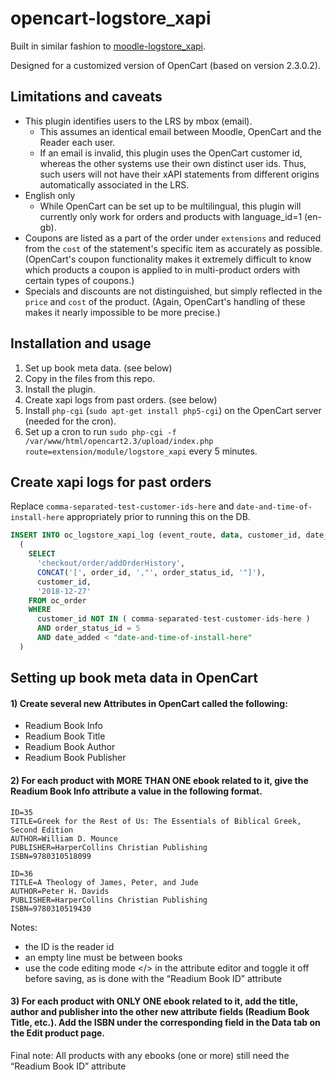 # opencart-logstore_xapi

Built in similar fashion to [moodle-logstore_xapi](https://github.com/xAPI-vle/moodle-logstore_xapi).

Designed for a customized version of OpenCart (based on version 2.3.0.2).

## Limitations and caveats

- This plugin identifies users to the LRS by mbox (email).
  - This assumes an identical email between Moodle, OpenCart and the Reader each user.
  - If an email is invalid, this plugin uses the OpenCart customer id, whereas the other systems use their own distinct user ids. Thus, such users will not have their xAPI statements from different origins automatically associated in the LRS.
- English only
  - While OpenCart can be set up to be multilingual, this plugin will currently only work for orders and products with language_id=1 (en-gb).
- Coupons are listed as a part of the order under `extensions` and reduced from the `cost` of the statement's specific item as accurately as possible. (OpenCart's coupon functionality makes it extremely difficult to know which products a coupon is applied to in multi-product orders with certain types of coupons.) 
- Specials and discounts are not distinguished, but simply reflected in the `price` and `cost` of the product. (Again, OpenCart's handling of these makes it nearly impossible to be more precise.)

## Installation and usage

1) Set up book meta data. (see below)
2) Copy in the files from this repo.
3) Install the plugin.
4) Create xapi logs from past orders. (see below)
5) Install `php-cgi` (`sudo apt-get install php5-cgi`) on the OpenCart server (needed for the cron).
6) Set up a cron to run `sudo php-cgi -f /var/www/html/opencart2.3/upload/index.php route=extension/module/logstore_xapi` every 5 minutes.

## Create xapi logs for past orders

Replace `comma-separated-test-customer-ids-here` and `date-and-time-of-install-here` appropriately prior to running this on the DB.

```sql
INSERT INTO oc_logstore_xapi_log (event_route, data, customer_id, date_added)
  (
    SELECT
      'checkout/order/addOrderHistory',
      CONCAT('[', order_id, ',"', order_status_id, '"]'),
      customer_id,
      '2018-12-27'
    FROM oc_order
    WHERE 
      customer_id NOT IN ( comma-separated-test-customer-ids-here )
      AND order_status_id = 5
      AND date_added < "date-and-time-of-install-here"
  )
```

## Setting up book meta data in OpenCart

#### 1) Create several new Attributes in OpenCart called the following:
  - Readium Book Info
  - Readium Book Title
  - Readium Book Author
  - Readium Book Publisher

#### 2) For each product with MORE THAN ONE ebook related to it, give the Readium Book Info attribute a value in the following format.

```
ID=35
TITLE=Greek for the Rest of Us: The Essentials of Biblical Greek, Second Edition
AUTHOR=William D. Mounce
PUBLISHER=HarperCollins Christian Publishing
ISBN=9780310518099

ID=36
TITLE=A Theology of James, Peter, and Jude
AUTHOR=Peter H. Davids
PUBLISHER=HarperCollins Christian Publishing
ISBN=9780310519430
```

Notes:

* the ID is the reader id
* an empty line must be between books
* use the code editing mode </> in the attribute editor and toggle it off before saving, as is done with the “Readium Book ID” attribute

#### 3) For each product with ONLY ONE ebook related to it, add the title, author and publisher into the other new attribute fields (Readium Book Title, etc.). Add the ISBN under the corresponding field in the Data tab on the Edit product page.

Final note: All products with any ebooks (one or more) still need the “Readium Book ID” attribute
